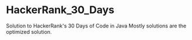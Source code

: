 # HackerRank_30_Days
Solution to HackerRank's 30 Days of Code in Java
Mostly solutions are the optimized solution.
